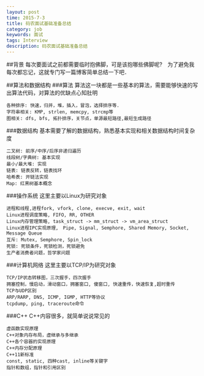 ```yaml
---
layout: post
time: 2015-7-3
title: 码农面试基础准备总结
category: job
keywords: 面试
tags: Interview
description: 码农面试基础准备总结
---
```


##背景
每次要面试之前都需要临时抱佛脚，可是该抱哪些佛脚呢?　为了避免我每次都忘记，这就专门写一篇博客简单总结一下吧．

##算法和数据结构
###算法
算法这一块都是一些基本的算法，需要能够快速的写出算法代码，对算法的优缺点心知肚明

	各种排序: 快速，归并，堆，插入，冒泡，选择排序等.
	字符串相关: KMP, strlen, memcpy, strcmp等
	图相关: dfs, bfs, 拓扑排序，关节点，单源最短路径,最短生成路径
###数据结构
基本需要了解的数据结构，熟悉基本实现和相关数据结构时间复杂度

	二叉树: 前序/中序/后序非递归遍历
	线段树/字典树: 基本实现
	最小/最大堆: 实现
	链表: 链表反转，链表找环
	哈希表: 开链法实现
	Map: 红黑树基本概念
###操作系统
这里主要以Linux为研究对象

	进程和线程,进程fork, vfork, clone, execve, exit, wait
	Linux进程调度策略, FIFO, RR, OTHER
	Linux内存管理策略, task_struct -> mm_struct -> vm_area_struct
	Linux进程IPC实现原理,　Pipe, Signal, Semphore, Shared Memory, Socket, Message Queue
	互斥: Mutex, Semphore, Spin_lock
	死锁: 死锁条件，死锁检测，死锁避免
	生产者消费者问题，哲学家问题
###计算机网络
这里主要以TCP/IP为研究对象

	TCP/IP状态转移图，三次握手，四次握手
	拥塞控制，慢启动，滑动窗口，拥塞窗口, 傻窗口, 快速重传，快速恢复,超时重传
	TCP与UDP区别
	ARP/RARP, DNS, ICMP, IGMP, HTTP等协议
	tcpdump, ping, traceroute命令
###C++
C++内容很多，就简单说说常见的

	虚函数实现原理
	C++对象内存布局，虚继承与多继承
	C++各个容器的实现原理
	C++内存分配原理
	C++11新标准
	const, static, 四种cast, inline等关键字
	指针和数组，指针和引用区别
